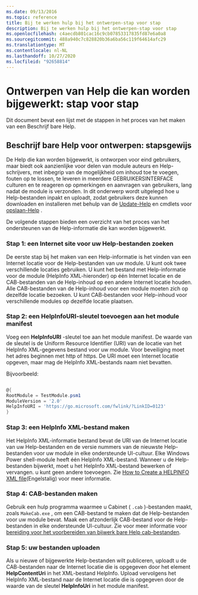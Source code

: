 ```yaml
---
ms.date: 09/13/2016
ms.topic: reference
title: Bij te werken hulp bij het ontwerpen-stap voor stap
description: Bij te werken hulp bij het ontwerpen-stap voor stap
ms.openlocfilehash: c4aecdb801cac16c9cb07853317835fd87e6a0a8
ms.sourcegitcommit: 488a940c7c828820b36a6ba56c119f64614afc29
ms.translationtype: MT
ms.contentlocale: nl-NL
ms.lasthandoff: 10/27/2020
ms.locfileid: "92658814"
---
```

# <a name="updatable-help-authoring-step-by-step"></a>Ontwerpen van Help die kan worden bijgewerkt: stap voor stap

Dit document bevat een lijst met de stappen in het proces van het maken van een Beschrijf bare Help.

## <a name="authoring-updatable-help-step-by-step"></a>Beschrijf bare Help voor ontwerpen: stapsgewijs

De Help die kan worden bijgewerkt, is ontworpen voor eind gebruikers, maar biedt ook aanzienlijke voor delen van module auteurs en Help-schrijvers, met inbegrip van de mogelijkheid om inhoud toe te voegen, fouten op te lossen, te leveren in meerdere GEBRUIKERSINTERFACE culturen en te reageren op opmerkingen en aanvragen van gebruikers, lang nadat de module is verzonden. In dit onderwerp wordt uitgelegd hoe u Help-bestanden inpakt en uploadt, zodat gebruikers deze kunnen downloaden en installeren met behulp van de [Update-Help](/powershell/module/Microsoft.PowerShell.Core/Update-Help) en cmdlets voor [opslaan-Help](/powershell/module/Microsoft.PowerShell.Core/Save-Help) .

De volgende stappen bieden een overzicht van het proces van het ondersteunen van de Help-informatie die kan worden bijgewerkt.

### <a name="step-1-find-an-internet-site-for-your-help-files"></a>Stap 1: een Internet site voor uw Help-bestanden zoeken

De eerste stap bij het maken van een Help-informatie is het vinden van een Internet locatie voor de Help-bestanden van uw module. U kunt ook twee verschillende locaties gebruiken. U kunt het bestand met Help-informatie voor de module (HelpInfo XML-hieronder) op één Internet locatie en de CAB-bestanden van de Help-inhoud op een andere Internet locatie houden. Alle CAB-bestanden van de Help-inhoud voor een module moeten zich op dezelfde locatie bezoeken. U kunt CAB-bestanden voor Help-inhoud voor verschillende modules op dezelfde locatie plaatsen.

### <a name="step-2-add-a-helpinfouri-key-to-your-module-manifest"></a>Stap 2: een HelpInfoURI-sleutel toevoegen aan het module manifest

Voeg een **HelpInfoURI** -sleutel toe aan het module manifest. De waarde van de sleutel is de Uniform Resource Identifier (URI) van de locatie van het HelpInfo XML-gegevens bestand voor uw module. Voor beveiliging moet het adres beginnen met http of https. De URI moet een Internet locatie opgeven, maar mag de HelpInfo XML-bestands naam niet bevatten.

Bijvoorbeeld:

```powershell

@{
RootModule = TestModule.psm1
ModuleVersion = '2.0'
HelpInfoURI = 'https://go.microsoft.com/fwlink/?LinkID=0123'
}
```

### <a name="step-3-create-a-helpinfo-xml-file"></a>Stap 3: een HelpInfo XML-bestand maken

Het HelpInfo XML-informatie bestand bevat de URI van de Internet locatie van uw Help-bestanden en de versie nummers van de nieuwste Help-bestanden voor uw module in elke ondersteunde UI-cultuur. Elke Windows Power shell-module heeft één HelpInfo XML-bestand. Wanneer u de Help-bestanden bijwerkt, moet u het HelpInfo XML-bestand bewerken of vervangen. u kunt geen andere toevoegen. Zie [How to Create a HELPINFO XML file](./how-to-create-a-helpinfo-xml-file.md)(Engelstalig) voor meer informatie.

### <a name="step-4-create-cab-files"></a>Stap 4: CAB-bestanden maken

Gebruik een hulp programma waarmee u Cabinet ( `.cab` )-bestanden maakt, zoals `MakeCab.exe` , om een CAB-bestand te maken dat de Help-bestanden voor uw module bevat. Maak een afzonderlijk CAB-bestand voor de Help-bestanden in elke ondersteunde UI-cultuur. Zie voor meer informatie voor [bereiding voor het voorbereiden van bijwerk bare Help cab-bestanden](./how-to-prepare-updatable-help-cab-files.md).

### <a name="step-5-upload-your-files"></a>Stap 5: uw bestanden uploaden

Als u nieuwe of bijgewerkte Help-bestanden wilt publiceren, uploadt u de CAB-bestanden naar de Internet locatie die is opgegeven door het element **HelpContentUri** in het XML-bestand HelpInfo. Upload vervolgens het HelpInfo XML-bestand naar de Internet locatie die is opgegeven door de waarde van de sleutel **HelpInfoUri** in het module manifest.
